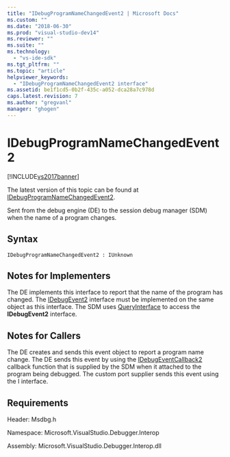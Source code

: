 ```yaml
---
title: "IDebugProgramNameChangedEvent2 | Microsoft Docs"
ms.custom: ""
ms.date: "2018-06-30"
ms.prod: "visual-studio-dev14"
ms.reviewer: ""
ms.suite: ""
ms.technology: 
  - "vs-ide-sdk"
ms.tgt_pltfrm: ""
ms.topic: "article"
helpviewer_keywords: 
  - "IDebugProgramNameChangedEvent2 interface"
ms.assetid: be1f1cd5-0b2f-435c-a052-dca28a7c978d
caps.latest.revision: 7
ms.author: "gregvanl"
manager: "ghogen"
---
```

# IDebugProgramNameChangedEvent2
[!INCLUDE[vs2017banner](../../../includes/vs2017banner.md)]

The latest version of this topic can be found at [IDebugProgramNameChangedEvent2](https://docs.microsoft.com/visualstudio/extensibility/debugger/reference/idebugprogramnamechangedevent2).  
  
Sent from the debug engine (DE) to the session debug manager (SDM) when the name of a program changes.  
  
## Syntax  
  
```  
IDebugProgramNameChangedEvent2 : IUnknown  
```  
  
## Notes for Implementers  
 The DE implements this interface to report that the name of the program has changed. The [IDebugEvent2](../../../extensibility/debugger/reference/idebugevent2.md) interface must be implemented on the same object as this interface. The SDM uses [QueryInterface](../Topic/QueryInterface.md) to access the **IDebugEvent2** interface.  
  
## Notes for Callers  
 The DE creates and sends this event object to report a program name change. The DE sends this event by using the [IDebugEventCallback2](../../../extensibility/debugger/reference/idebugeventcallback2.md) callback function that is supplied by the SDM when it attached to the program being debugged. The custom port supplier sends this event using the I interface.  
  
## Requirements  
 Header: Msdbg.h  
  
 Namespace: Microsoft.VisualStudio.Debugger.Interop  
  
 Assembly: Microsoft.VisualStudio.Debugger.Interop.dll

